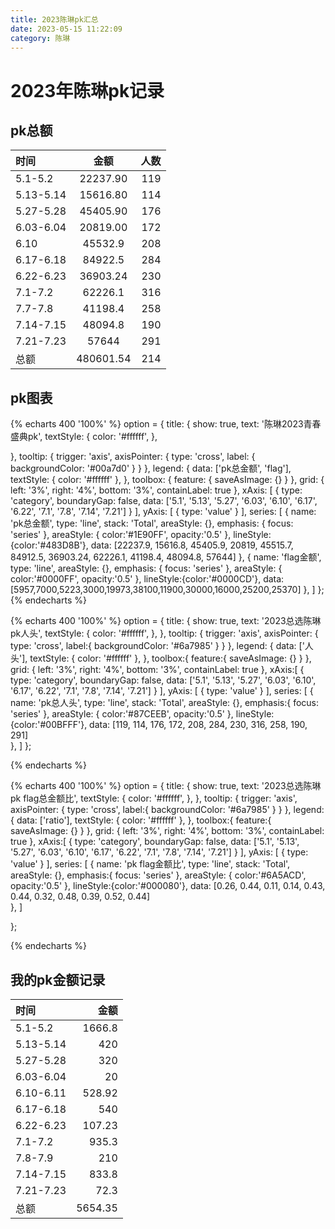 ```yaml
---
title: 2023陈琳pk汇总
date: 2023-05-15 11:22:09
category: 陈琳
---
```

# 2023年陈琳pk记录



## pk总额
| 时间 | 金额 | 人数 |
| :-------| :------: | --: |
| 5.1-5.2 | 22237.90 | 119 |
| 5.13-5.14 | 15616.80 | 114 |
| 5.27-5.28 | 45405.90 | 176 |
| 6.03-6.04 | 20819.00 | 172 | 
| 6.10 | 45532.9 | 208 |
| 6.17-6.18 | 84922.5 | 284 |
| 6.22-6.23 | 36903.24 | 230 |
| 7.1-7.2 | 62226.1 | 316 |
| 7.7-7.8 | 41198.4 | 258 |
| 7.14-7.15 | 48094.8 | 190 |
| 7.21-7.23 | 57644 | 291 |
| 总额 | 480601.54 | 214 |



## pk图表
<script src="https://cdn.jsdelivr.net/npm/echarts@4.8.0/dist/echarts.min.js"></script>
<script src="https://cdn.jsdelivr.net/npm/echarts-gl@1.1.1/dist/echarts-gl.min.js"></script>


{% echarts 400 '100%' %}
    option = {
  title: {
    show: true,
    text: '陈琳2023青春盛典pk',
    textStyle: {
        color: '#ffffff',
    },
    
  },
  tooltip: {
    trigger: 'axis',
    axisPointer: {
      type: 'cross',
      label: {
        backgroundColor: '#00a7d0'
      }
    }
  },
  legend: {
    data: ['pk总金额', 'flag'],
    textStyle: {
        color: '#ffffff'
    },
  },
  toolbox: {
    feature: {
      saveAsImage: {}
    }
  },
  grid: {
    left: '3%',
    right: '4%',
    bottom: '3%',
    containLabel: true
  },
  xAxis: [
    {
      type: 'category',
      boundaryGap: false,
      data: ['5.1', '5.13', '5.27', '6.03', '6.10', '6.17', '6.22', '7.1', '7.8', '7.14', '7.21']
    }
  ],
  yAxis: [
    {
      type: 'value'
    }
  ],
  series: [
    {
      name: 'pk总金额',
      type: 'line',
      stack: 'Total',
      areaStyle: {},
      emphasis: {
        focus: 'series'
      },
      areaStyle: {
                     color:'#1E90FF',
                     opacity:'0.5'
                 },
      lineStyle:{color:'#483D8B'},
      data: [22237.9, 15616.8, 45405.9, 20819, 45515.7, 84912.5, 36903.24, 62226.1, 41198.4, 48094.8, 57644]
    },
    {
      name: 'flag金额',
      type: 'line',
      areaStyle: {},
      emphasis: {
        focus: 'series'
      },
      areaStyle: {
                     color:'#0000FF',
                     opacity:'0.5'
                 },
      lineStyle:{color:'#0000CD'},
      data: [5957,7000,5223,3000,19973,38100,11900,30000,16000,25200,25370]
    },
  ]
};
{% endecharts %}




{% echarts 400 '100%' %}
  option = {
    title: {
      show: true,
      text: '2023总选陈琳pk人头',
      textStyle: {
        color: '#ffffff',
      },
    },
    tooltip: {
      trigger: 'axis',
      axisPointer: {
        type: 'cross',
        label:{
          backgroundColor: '#6a7985'
        }
      }
    },
    legend: {
      data: ['人头'],
      textStyle: {
        color: '#ffffff'
    },
    },
    toolbox:{
      feature:{
        saveAsImage: {}
      }
    },
    grid: {
      left: '3%',
      right: '4%',
      bottom: '3%',
      containLabel: true
  },
  xAxis:[
    {
      type: 'category',
      boundaryGap: false,
      data: ['5.1', '5.13', '5.27', '6.03', '6.10', '6.17', '6.22', '7.1', '7.8', '7.14', '7.21']
    }
  ],
  yAxis: [
    {
      type: 'value'
    }
  ],
  series: [
    {
      name: 'pk总人头',
      type: 'line',
      stack: 'Total',
      areaStyle: {},
      emphasis:{
        focus: 'series'
      },
      areaStyle: {
                     color:'#87CEEB',
                     opacity:'0.5'
                 },
      lineStyle:{color:'#00BFFF'},
      data: [119, 114, 176, 172, 208, 284, 230, 316, 258, 190, 291]     
    },
  ]
};

{% endecharts %}

{% echarts 400 '100%' %}
option = {
  title: {
      show: true,
      text: '2023总选陈琳pk flag总金额比',
      textStyle: {
        color: '#ffffff',
      },
    },
    tooltip: {
      trigger: 'axis',
      axisPointer: {
        type: 'cross',
        label:{
          backgroundColor: '#6a7985'
        }
      }
    },
    legend: {
      data: ['ratio'],
      textStyle: {
        color: '#ffffff'
    },
    },
    toolbox:{
      feature:{
        saveAsImage: {}
      }
    },
    grid: {
      left: '3%',
      right: '4%',
      bottom: '3%',
      containLabel: true
  },
  xAxis:[
    {
      type: 'category',
      boundaryGap: false,
      data: ['5.1', '5.13', '5.27', '6.03', '6.10', '6.17', '6.22', '7.1', '7.8', '7.14', '7.21']
    }
  ],
  yAxis: [
    {
      type: 'value'
    }
  ],
  series: [
    {
      name: 'pk flag金额比',
      type: 'line',
      stack: 'Total',
      areaStyle: {},
      emphasis:{
        focus: 'series'
      },
      areaStyle: {
                     color:'#6A5ACD',
                     opacity:'0.5'
                 },
      lineStyle:{color:'#000080'},
      data: [0.26, 0.44, 0.11, 0.14, 0.43, 0.44, 0.32, 0.48, 0.39, 0.52, 0.44]    
    },
  ]


};

{% endecharts %}
## 我的pk金额记录
| 时间 | 金额 |
| :------ | -----:|
| 5.1-5.2 | 1666.8 |
| 5.13-5.14 | 420 | 
| 5.27-5.28 | 320 |
| 6.03-6.04 | 20 |
| 6.10-6.11 | 528.92 |
| 6.17-6.18 | 540 |
| 6.22-6.23 | 107.23 |
| 7.1-7.2 | 935.3 |
| 7.8-7.9 | 210 |
| 7.14-7.15 | 833.8 |
| 7.21-7.23 | 72.3 |
| 总额 | 5654.35 |